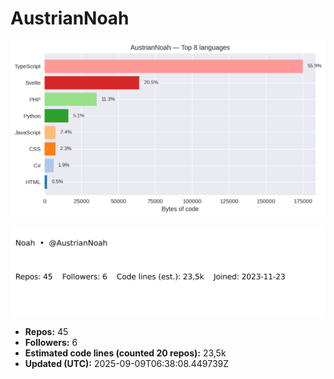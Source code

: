 # AustrianNoah


<!-- STATS:START -->
![languages](assets/stats/github_stats_langs.png)

<img src="assets/stats/github_stats_card.svg" alt="summary card">

- **Repos:** 45
- **Followers:** 6
- **Estimated code lines (counted 20 repos):** 23,5k
- **Updated (UTC):** 2025-09-09T06:38:08.449739Z
<!-- STATS:END -->
